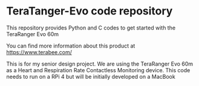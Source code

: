 # TeraTanger-Evo code repository

This repository provides Python and C codes to get started with the TeraRanger Evo 60m

You can find more information about this product at https://www.terabee.com/

This is for my senior design project. We are using the TeraRanger Evo 60m as a Heart and Respiration Rate Contactless Monitoring device. This code needs to run on a RPi 4 but will be initially developed on a MacBook
